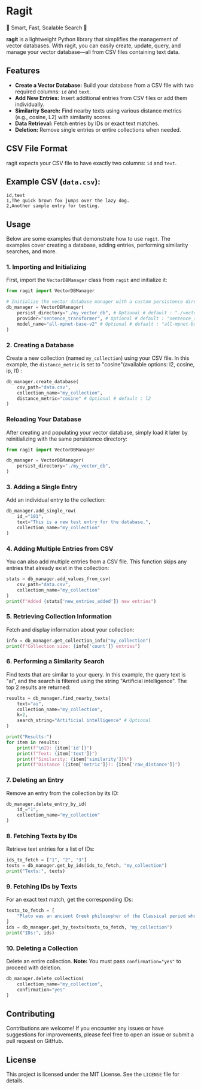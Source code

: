 
# Ragit
🚀 Smart, Fast, Scalable Search 🚀

**ragit** is a lightweight Python library that simplifies the management of vector databases. With ragit, you can easily create, update, query, and manage your vector database—all from CSV files containing text data.

## Features

- **Create a Vector Database:** Build your database from a CSV file with two required columns: `id` and `text`.
- **Add New Entries:** Insert additional entries from CSV files or add them individually.
- **Similarity Search:** Find nearby texts using various distance metrics (e.g., cosine, L2) with similarity scores.
- **Data Retrieval:** Fetch entries by IDs or exact text matches.
- **Deletion:** Remove single entries or entire collections when needed.

## CSV File Format
ragit expects your CSV file to have exactly two columns: `id` and `text`.

## Example CSV (`data.csv`):

```csv
id,text
1,The quick brown fox jumps over the lazy dog.
2,Another sample entry for testing.
```

## Usage
Below are some examples that demonstrate how to use `ragit`. The examples cover creating a database, adding entries, performing similarity searches, and more.

### 1. Importing and Initializing
First, import the `VectorDBManager` class from `ragit` and initialize it:

```python
from ragit import VectorDBManager

# Initialize the vector database manager with a custom persistence directory and model
db_manager = VectorDBManager(
    persist_directory="./my_vector_db", # Optional # default : "./vector_db"
    provider="sentence_transformer", # Optional # default : "sentence_transformer"
    model_name="all-mpnet-base-v2" # Optional # default : "all-mpnet-base-v2"
)
```

### 2. Creating a Database
Create a new collection (named `my_collection`) using your CSV file. In this example, the `distance_metric` is set to "cosine"(available options: l2, cosine, ip, l1) :

```python
db_manager.create_database(
    csv_path="data.csv", 
    collection_name="my_collection",
    distance_metric="cosine" # Optional # default : l2
)
```
### Reloading Your Database

After creating and populating your vector database, simply load it later by reinitializing with the same persistence directory:

```python
from ragit import VectorDBManager

db_manager = VectorDBManager(
    persist_directory="./my_vector_db",
)
```

### 3. Adding a Single Entry
Add an individual entry to the collection:

```python
db_manager.add_single_row(
    id_="101",
    text="This is a new test entry for the database.",
    collection_name="my_collection"
)
```

### 4. Adding Multiple Entries from CSV
You can also add multiple entries from a CSV file. This function skips any entries that already exist in the collection:

```python
stats = db_manager.add_values_from_csv(
    csv_path="data.csv",
    collection_name="my_collection"
)
print(f"Added {stats['new_entries_added']} new entries")
```

### 5. Retrieving Collection Information
Fetch and display information about your collection:

```python
info = db_manager.get_collection_info("my_collection")
print(f"Collection size: {info['count']} entries")
```

### 6. Performing a Similarity Search
Find texts that are similar to your query. In this example, the query text is "ai", and the search is filtered using the string "Artificial intelligence". The top 2 results are returned:

```python
results = db_manager.find_nearby_texts(
    text="ai",
    collection_name="my_collection",
    k=2,
    search_string="Artificial intelligence" # Optional
)

print("Results:")
for item in results:
    print(f"\nID: {item['id']}")
    print(f"Text: {item['text']}")
    print(f"Similarity: {item['similarity']}%")
    print(f"Distance ({item['metric']}): {item['raw_distance']}")
```

### 7. Deleting an Entry
Remove an entry from the collection by its ID:

```python
db_manager.delete_entry_by_id(
    id_="1",
    collection_name="my_collection"
)
```

### 8. Fetching Texts by IDs
Retrieve text entries for a list of IDs:

```python
ids_to_fetch = ["1", "2", "3"]
texts = db_manager.get_by_ids(ids_to_fetch, "my_collection")
print("Texts:", texts)
```

### 9. Fetching IDs by Texts
For an exact text match, get the corresponding IDs:

```python
texts_to_fetch = [
    "Plato was an ancient Greek philosopher of the Classical period who is considered a foundational thinker in Western philosophy"
]
ids = db_manager.get_by_texts(texts_to_fetch, "my_collection")
print("IDs:", ids)
```

### 10. Deleting a Collection
Delete an entire collection. **Note:** You must pass `confirmation="yes"` to proceed with deletion.

```python
db_manager.delete_collection(
    collection_name="my_collection",
    confirmation="yes"
)
```

## Contributing
Contributions are welcome! If you encounter any issues or have suggestions for improvements, please feel free to open an issue or submit a pull request on GitHub.

## License
This project is licensed under the MIT License. See the `LICENSE` file for details.
